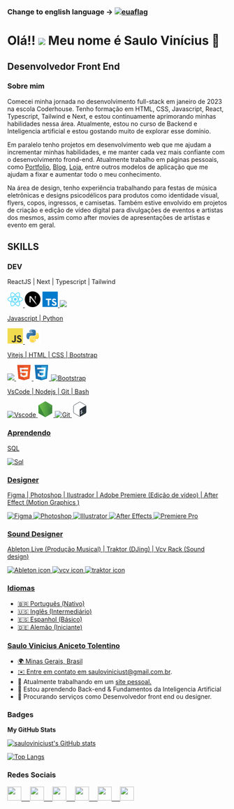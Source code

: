 ### Change to english language -> <a href="https://github.com/sauloviniciust/sauloviniciust-english.git" target="_blank" rel="noreferrer"><img src="https://t4.ftcdn.net/jpg/00/65/12/49/360_F_65124908_UpNHzTdQn2HNAIT8yYqybMQeGfsRmVc7.jpg" width="35" height="25" alt="euaflag" /></a>

# Olá!! ![](https://user-images.githubusercontent.com/18350557/176309783-0785949b-9127-417c-8b55-ab5a4333674e.gif) Meu nome é Saulo Vinícius 🖖

## Desenvolvedor Front End   

### Sobre mim
Comecei minha jornada no desenvolvimento full-stack em janeiro de 2023 na escola Coderhouse. Tenho formação em HTML, CSS, Javascript, React, Typescript, Tailwind e Next, e estou continuamente aprimorando minhas habilidades nessa área. Atualmente, estou no curso de Backend e Inteligencia artificial e estou gostando muito de explorar esse domínio.

Em paralelo tenho projetos em desenvolvimento web que me ajudam a incrementar minhas habilidades, e me manter cada vez mais confiante com o desenvolvimento frond-end. Atualmente trabalho em páginas pessoais, como <a href="https://devsaulo.vercel.app" target="blank" rel="noreferrer">Portfolio</a>, <a href="https://bloogr.vercel.app" target="blank" rel="noreferrer">Blog</a>, <a href="https://bodylife.vercel.app" target="blank" rel="noreferrer">Loja</a>, entre outros modelos de aplicação que me ajudam a fixar e aumentar todo o meu conhecimento.

Na área de design, tenho experiência trabalhando para festas de música eletrônicas e designs psicodélicos para produtos como identidade visual, flyers, copos, ingressos, e camisetas. Também estive envolvido em projetos de criação e edição de vídeo digital para divulgações de eventos e artistas dos mesmos, assim como after movies de apresentações de artistas e evento em geral.

## SKILLS 

### DEV 

ReactJS | Next | Typescript | Tailwind
  
<p align="left">

<a href="https://reactjs.org/" target="_blank" rel="noreferrer"><img src="https://raw.githubusercontent.com/devicons/devicon/master/icons/react/react-original.svg" width="36" />
<a href="https://nextjs.org/docs" target="_blank" rel="noreferrer"><img src="https://raw.githubusercontent.com/devicons/devicon/master/icons/nextjs/nextjs-original.svg" width="36" /></a>
<a href="https://www.typescriptlang.org/" target="_blank" rel="noreferrer"><img src="https://raw.githubusercontent.com/devicons/devicon/master/icons/typescript/typescript-original.svg" width="36" />
<a href="https://tailwindcss.com/" target="_blank" rel="noreferrer"><img src="https://upload.wikimedia.org/wikipedia/commons/thumb/d/d5/Tailwind_CSS_Logo.svg/2560px-Tailwind_CSS_Logo.svg.png" width="42" />

</p>
  
Javascript | Python

<p align="left">
  
<a href="https://developer.mozilla.org/en-US/docs/Web/JavaScript" target="_blank" rel="noreferrer"><img src="https://raw.githubusercontent.com/devicons/devicon/master/icons/javascript/javascript-original.svg" width="36" />
<a href="https://www.python.org/" target="_blank" rel="noreferrer"><img src="https://raw.githubusercontent.com/devicons/devicon/master/icons/python/python-original.svg" width="36" />

</p>
  
Vitejs | HTML | CSS | Bootstrap
  
<p align="left">

<a href="https://vitejs.dev/" target="_blank" rel="noreferrer"><a href="https://vitejs.dev/" target="_blank" rel="noreferrer"><img src="https://raw.githubusercontent.com/danielcranney/readme-generator/main/public/icons/skills/vite-colored.svg" width="36" />
<a href="https://developer.mozilla.org/en-US/docs/Glossary/HTML5" target="_blank" rel="noreferrer"><img src="https://raw.githubusercontent.com/devicons/devicon/master/icons/html5/html5-original.svg" width="36" />
<a href="https://www.w3.org/TR/CSS/#css" target="_blank" rel="noreferrer"><img src="https://raw.githubusercontent.com/devicons/devicon/master/icons/css3/css3-original.svg" width="36" />
<a href="https://getbootstrap.com/" target="_blank" rel="noreferrer"><img src="https://raw.githubusercontent.com/danielcranney/readme-generator/main/public/icons/skills/bootstrap-colored.svg" width="36" height="36" alt="Bootstrap" />

</p>
  
VsCode | Nodejs | Git | Bash

<p align="left">

<a href="https://code.visualstudio.com/" target="_blank" rel="noreferrer"><img src="https://upload.wikimedia.org/wikipedia/commons/thumb/2/2d/Visual_Studio_Code_1.18_icon.svg/2056px-Visual_Studio_Code_1.18_icon.svg.png" width="36" height="36" alt="Vscode" />
<a href="https://nodejs.org/en/" target="_blank" rel="noreferrer"><img src="https://raw.githubusercontent.com/devicons/devicon/master/icons/nodejs/nodejs-original.svg" width="36" />
<a href="https://git-scm.com/" target="_blank" rel="noreferrer"><img src="https://raw.githubusercontent.com/danielcranney/readme-generator/main/public/icons/skills/git-colored.svg" width="36" height="36" alt="Git" />
<a href="https://www.gnu.org/software/bash/" target="_blank" rel="noreferrer"><img src="https://raw.githubusercontent.com/devicons/devicon/master/icons/bash/bash-original.svg" width="36" />

</p>
  
### Aprendendo

SQL
 
<p align="left">  

  <a href="https://reactjs.org/" target="_blank" rel="noreferrer"><img src="https://upload.wikimedia.org/wikipedia/commons/8/87/Sql_data_base_with_logo.png" width="50" height="34" alt="Sql" />
  
</p>

### Designer 
Figma | Photoshop | Ilustrador | Adobe Premiere (Edição de vídeo) | After Effect (Motion Graphics )

<p align="left">

  <a href="https://www.figma.com/" target="_blank" rel="noreferrer"><img src="https://raw.githubusercontent.com/danielcranney/readme-generator/main/public/icons/skills/figma-colored.svg"    width="36" height="36" alt="Figma" />
  <a href="https://www.adobe.com/uk/products/photoshop.html" target="_blank" rel="noreferrer"><img src="https://raw.githubusercontent.com/danielcranney/readme-generator/main/public/icons/skills/photoshop-colored.svg" width="36" height="36" alt="Photoshop" />
  <a href="adobe.com/uk/products/illustrator.html" target="_blank" rel="noreferrer"><img src="https://raw.githubusercontent.com/danielcranney/readme-generator/main/public/icons/skills/illustrator-colored.svg" width="36" height="36" alt="Illustrator" />
  <a href="https://www.adobe.com/uk/products/aftereffects.html" target="_blank" rel="noreferrer"><img src="https://raw.githubusercontent.com/danielcranney/readme-generator/main/public/icons/skills/aftereffects-colored.svg" width="36" height="36" alt="After Effects" />
  <a href="https://www.adobe.com/uk/products/premiere.html" target="_blank" rel="noreferrer"><img src="https://raw.githubusercontent.com/danielcranney/readme-generator/main/public/icons/skills/premierepro-colored.svg" width="36" height="36" alt="Premiere Pro" />
 
</p>

### Sound Designer 
Ableton Live (Produção Musical) | Traktor (DJing) | Vcv Rack (Sound design)

<p align="left">
  
  <a href="https://ableton.com/" target="_blank" rel="noreferrer"><img src="https://cdn.icon-icons.com/icons2/3053/PNG/512/ableton_macos_bigsur_icon_190476.png" width="36" height="36" alt="Ableton icon" />
  <a href="https://vcvrack.com/" target="_blank" rel="noreferrer"><img src="https://vcvrack.com/logo-white.svg" width="36" height="36" alt="vcv icon" />
  <a href="https://traktor.com/" target="_blank" rel="noreferrer"><img src="https://github.com/sauloviniciust/sauloviniciust/assets/126627845/91b3d7eb-6dec-4c4b-b387-1579e8c071b1" width="36" height="36" alt="traktor icon" />
   
</p>

### Idiomas

* 🇧🇷 Português (Nativo)
* 🇺🇸 Inglês (Intermediário)
* 🇪🇸 Espanhol (Básico)
* 🇩🇪 Alemão (Iniciante)

### Saulo Vinicius Aniceto Tolentino

* 🌍  Minas Gerais, Brasil
* ✉️  Entre em contato em <a href="mailto:sauloviniciust@gmail.com" target="_blank" rel="noreferrer">sauloviniciust@gmail.com.br.</a>  
* 🚀  Atualmente trabalhando em um <a href="https://devsaulo.vercel.app" target="_blank" rel="noreferrer">site pessoal.</a>  
* 🧠  Estou aprendendo Back-end & Fundamentos da Inteligencia Artificial
* 🤝  Procurando serviços como Desenvolvedor front end ou designer.

### Badges

<b>My GitHub Stats</b>

<a href="http://www.github.com/sauloviniciust"><img src="https://github-readme-stats.vercel.app/api?username=sauloviniciust&show_icons=true&hide=contribs&count_private=true&title_color=0891b2&text_color=ffffff&icon_color=0891b2&bg_color=1c1917&hide_border=true&show_icons=true" alt="sauloviniciust's GitHub stats" />

[![Top Langs](https://github-readme-stats.vercel.app/api/top-langs/?username=sauloviniciust&layout=donut&show_icons=true&title_color=0891b2&text_color=ffffff&icon_color=0891b2&bg_color=1c1917&hide_border=true&show_icons=true)](https://github.com/sauloviniciust/github-readme-stats)


### Redes Sociais

<p align="left"> 
     <a href="wa.link/fovx6s" target="_blank"><img src="https://upload.wikimedia.org/wikipedia/commons/thumb/6/6b/WhatsApp.svg/767px-WhatsApp.svg.png" width="32" height="32">
  &nbsp;&nbsp;&nbsp;
  <a href="https://www.github.com/sauloviniciust" target="_blank" rel="noreferrer"><img src="https://seeklogo.com/images/G/github-logo-2E3852456C-seeklogo.com.png" width="32" height="32" />
&nbsp;&nbsp;&nbsp;
  <a href="https://www.linkedin.com/in/saulo-vinicius-b05b38271" target="_blank" rel="noreferrer"><img src="https://raw.githubusercontent.com/danielcranney/readme-generator/main/public/icons/socials/linkedin.svg" width="32" height="32" />
  &nbsp;&nbsp;&nbsp;
  <a href="https://www.instagram.com/sauloviniciust.dev/" target="_blank" rel="noreferrer"><img src="https://raw.githubusercontent.com/danielcranney/readme-generator/main/public/icons/socials/instagram.svg" width="32" height="32" />
  &nbsp;&nbsp;&nbsp;
   <a href="https://www.threads.net/@sauloviniciust" target="_blank" rel="noreferrer"><img src="https://upload.wikimedia.org/wikipedia/commons/thumb/d/db/Threads_%28app%29.png/600px-Threads_%28app%29.png" width="32" height="32" />
   &nbsp;&nbsp;&nbsp;
  <a href="https://www.twitter.com/sauloviniciust" target="_blank" rel="noreferrer"><img src="https://raw.githubusercontent.com/danielcranney/readme-generator/main/public/icons/socials/twitter.svg" width="32" height="32" />
  



